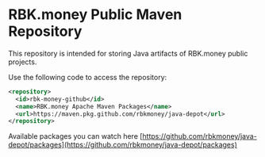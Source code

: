 # RBK.money Public Maven Repository

This repository is intended for storing Java artifacts of RBK.money public projects.

Use the following code to access the repository:

```xml
<repository>
  <id>rbk-money-github</id>
  <name>RBK.money Apache Maven Packages</name>
  <url>https://maven.pkg.github.com/rbkmoney/java-depot</url>
</repository>
```

Available packages you can watch here [https://github.com/rbkmoney/java-depot/packages](https://github.com/rbkmoney/java-depot/packages)
